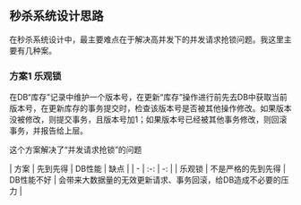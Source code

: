 ## 秒杀系统设计思路
在秒杀系统设计中，最主要难点在于解决高并发下的并发请求抢锁问题。我这里主要有几种案。

### 方案1 乐观锁
在DB“库存”记录中维护一个版本号，在更新“库存”操作进行前先去DB中获取当前版本号，在更新库存的事务提交时，检查该版本号是否被其他操作修改。如果版本没被修改，则提交事务，且版本号加1；如果版本号已经被其他事务修改，则回滚事务，并报告给上层。

这个方案解决了“并发请求抢锁”的问题

| 方案 | 先到先得 | DB性能 | 缺点 |
| - | :-: | -: | 
| 乐观锁 | 不是严格的先到先得 | DB性能不好 | 会带来大数据量的无效更新请求、事务回滚，给DB造成不必要的压力 |
